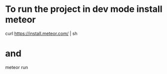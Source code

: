 # To run the project in dev mode install meteor
curl https://install.meteor.com/ | sh
# and
meteor run